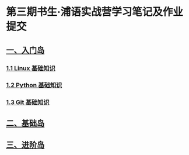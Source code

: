 # 第三期书生·浦语实战营学习笔记及作业提交

## [一、入门岛](1.入门岛.md)

### [1.1 Linux 基础知识](../入门岛/1.1%20Linux%20基础知识.md)

### [1.2 Python 基础知识](../入门岛/1.2%20Python%20基础知识.md)

### [1.3 Git 基础知识](../入门岛/1.3%20Git%20基础知识.md)


## [二、基础岛](2.基础岛.md)

## [三、进阶岛](3.进阶岛.md)


